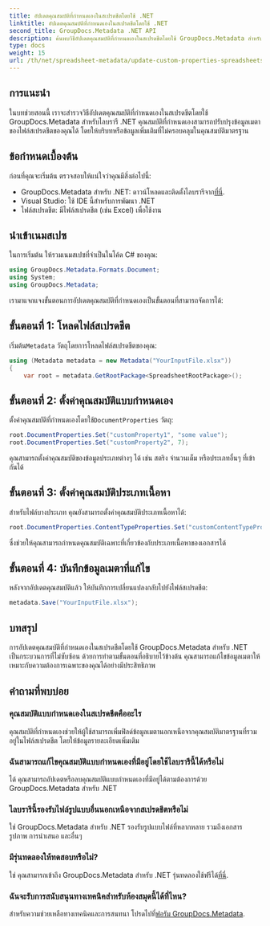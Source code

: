 ```yaml
---
title: อัปเดตคุณสมบัติที่กำหนดเองในสเปรดชีตโดยใช้ .NET
linktitle: อัปเดตคุณสมบัติที่กำหนดเองในสเปรดชีตโดยใช้ .NET
second_title: GroupDocs.Metadata .NET API
description: ค้นพบวิธีอัปเดตคุณสมบัติที่กำหนดเองในสเปรดชีตโดยใช้ GroupDocs.Metadata สำหรับ .NET บทช่วยสอนนี้ช่วยเพิ่มทักษะการจัดการข้อมูลเมตาของคุณอย่างมีประสิทธิภาพ
type: docs
weight: 15
url: /th/net/spreadsheet-metadata/update-custom-properties-spreadsheets/
---
```

## การแนะนำ
ในบทช่วยสอนนี้ เราจะสำรวจวิธีอัปเดตคุณสมบัติที่กำหนดเองในสเปรดชีตโดยใช้ GroupDocs.Metadata สำหรับไลบรารี .NET คุณสมบัติที่กำหนดเองสามารถปรับปรุงข้อมูลเมตาของไฟล์สเปรดชีตของคุณได้ โดยให้บริบทหรือข้อมูลเพิ่มเติมที่ไม่ครอบคลุมในคุณสมบัติมาตรฐาน
## ข้อกำหนดเบื้องต้น
ก่อนที่คุณจะเริ่มต้น ตรวจสอบให้แน่ใจว่าคุณมีสิ่งต่อไปนี้:
- GroupDocs.Metadata สำหรับ .NET: ดาวน์โหลดและติดตั้งไลบรารีจาก[ที่นี่](https://releases.groupdocs.com/metadata/net/).
- Visual Studio: ใช้ IDE นี้สำหรับการพัฒนา .NET
- ไฟล์สเปรดชีต: มีไฟล์สเปรดชีต (เช่น Excel) เพื่อใช้งาน

## นำเข้าเนมสเปซ
ในการเริ่มต้น ให้รวมเนมสเปซที่จำเป็นในโค้ด C# ของคุณ:
```csharp
using GroupDocs.Metadata.Formats.Document;
using System;
using GroupDocs.Metadata;
```

เรามาแจกแจงขั้นตอนการอัปเดตคุณสมบัติที่กำหนดเองเป็นขั้นตอนที่สามารถจัดการได้:
## ขั้นตอนที่ 1: โหลดไฟล์สเปรดชีต
 เริ่มต้น`Metadata` วัตถุโดยการโหลดไฟล์สเปรดชีตของคุณ:
```csharp
using (Metadata metadata = new Metadata("YourInputFile.xlsx"))
{
    var root = metadata.GetRootPackage<SpreadsheetRootPackage>();
```
## ขั้นตอนที่ 2: ตั้งค่าคุณสมบัติแบบกำหนดเอง
 ตั้งค่าคุณสมบัติที่กำหนดเองโดยใช้`DocumentProperties` วัตถุ:
```csharp
root.DocumentProperties.Set("customProperty1", "some value");
root.DocumentProperties.Set("customProperty2", 7);
```
คุณสามารถตั้งค่าคุณสมบัติของข้อมูลประเภทต่างๆ ได้ เช่น สตริง จำนวนเต็ม หรือประเภทอื่นๆ ที่เข้ากันได้
## ขั้นตอนที่ 3: ตั้งค่าคุณสมบัติประเภทเนื้อหา
สำหรับไฟล์บางประเภท คุณยังสามารถตั้งค่าคุณสมบัติประเภทเนื้อหาได้:
```csharp
root.DocumentProperties.ContentTypeProperties.Set("customContentTypeProperty", "custom value");
```
ซึ่งช่วยให้คุณสามารถกำหนดคุณสมบัติเฉพาะที่เกี่ยวข้องกับประเภทเนื้อหาของเอกสารได้
## ขั้นตอนที่ 4: บันทึกข้อมูลเมตาที่แก้ไข
หลังจากอัปเดตคุณสมบัติแล้ว ให้บันทึกการเปลี่ยนแปลงกลับไปยังไฟล์สเปรดชีต:
```csharp
metadata.Save("YourInputFile.xlsx");
```

## บทสรุป
การอัปเดตคุณสมบัติที่กำหนดเองในสเปรดชีตโดยใช้ GroupDocs.Metadata สำหรับ .NET เป็นกระบวนการที่ไม่ซับซ้อน ด้วยการทำตามขั้นตอนที่อธิบายไว้ข้างต้น คุณสามารถแก้ไขข้อมูลเมตาให้เหมาะกับความต้องการเฉพาะของคุณได้อย่างมีประสิทธิภาพ

## คำถามที่พบบ่อย
### คุณสมบัติแบบกำหนดเองในสเปรดชีตคืออะไร
คุณสมบัติที่กำหนดเองช่วยให้ผู้ใช้สามารถเพิ่มฟิลด์ข้อมูลเมตานอกเหนือจากคุณสมบัติมาตรฐานที่รวมอยู่ในไฟล์สเปรดชีต โดยให้ข้อมูลรายละเอียดเพิ่มเติม
### ฉันสามารถแก้ไขคุณสมบัติแบบกำหนดเองที่มีอยู่โดยใช้ไลบรารีนี้ได้หรือไม่
ได้ คุณสามารถอัปเดตหรือลบคุณสมบัติแบบกำหนดเองที่มีอยู่ได้ตามต้องการด้วย GroupDocs.Metadata สำหรับ .NET
### ไลบรารีนี้รองรับไฟล์รูปแบบอื่นนอกเหนือจากสเปรดชีตหรือไม่
ใช่ GroupDocs.Metadata สำหรับ .NET รองรับรูปแบบไฟล์ที่หลากหลาย รวมถึงเอกสาร รูปภาพ การนำเสนอ และอื่นๆ
### มีรุ่นทดลองให้ทดสอบหรือไม่?
 ใช่ คุณสามารถเข้าถึง GroupDocs.Metadata สำหรับ .NET รุ่นทดลองใช้ฟรีได้[ที่นี่](https://releases.groupdocs.com/).
### ฉันจะรับการสนับสนุนทางเทคนิคสำหรับห้องสมุดนี้ได้ที่ไหน?
 สำหรับความช่วยเหลือทางเทคนิคและการสนทนา โปรดไปที่[ฟอรัม GroupDocs.Metadata](https://forum.groupdocs.com/c/metadata/14).
